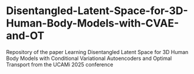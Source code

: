 # Disentangled-Latent-Space-for-3D-Human-Body-Models-with-CVAE-and-OT
Repository of the paper Learning Disentangled Latent Space for 3D Human Body Models with Conditional Variational Autoencoders and Optimal Transport from the UCAMi 2025 conference
